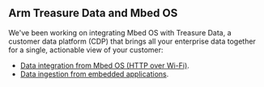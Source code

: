 ## Arm Treasure Data and Mbed OS

We've been working on integrating Mbed OS with Treasure Data, a customer data platform (CDP) that brings all your enterprise data together for a single, actionable view of your customer:

* [Data integration from Mbed OS (HTTP over Wi-Fi)](https://support.treasuredata.com/hc/en-us/articles/360012567313).
* [Data ingestion from embedded applications](https://support.treasuredata.com/hc/en-us/articles/360000691168).
